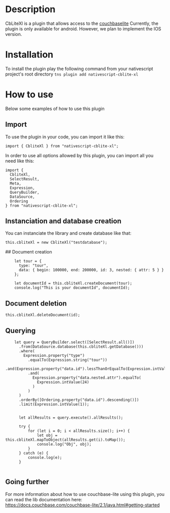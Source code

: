 # Description
CbLiteXl is a plugin that allows access to the [couchbaselite](https://docs.couchbase.com/couchbase-lite/2.1/index.html)
Currently, the plugin is only available for android. However, we plan to implement the IOS version.


# Installation
To install the plugin play the following command from your nativescript project's root directory
     ```
	tns plugin add nativescript-cblite-xl
     ```
# How to use

Below some examples of how to use this plugin

## Import
To use the plugin in your code, you can import it like this:
```
import { CbliteXl } from "nativescript-cblite-xl";
```
In order to use all options allowed by this plugin, you can import all you need like this:

```
import {
  CbliteXl,
  SelectResult,
  Meta,
  Expression,
  QueryBuilder,
  DataSource,
  Ordering
} from "nativescript-cblite-xl";

```

##  Instanciation and database creation
You can instanciate the library and create database like that:
```
this.cbliteXl = new CbliteXl("testdatabase");
```

## Document creation

```
    let tour = {
      type: "tour",
      data: { begin: 100000, end: 200000, id: 3, nested: { attr: 5 } }
    };

    let documentId = this.cbliteXl.createDocument(tour);
    console.log("This is your documentId", documentId);	
```

## Document deletion

```
this.cbliteXl.deleteDocument(id);
```

## Querying
```
    let query = QueryBuilder.select([SelectResult.all()])
      .from(DataSource.database(this.cbliteXl.getDatabase()))
      .where(
        Expression.property("type")
          .equalTo(Expression.string("tour"))
          .and(Expression.property("data.id").lessThanOrEqualTo(Expression.intValue(18)))
          .and(
            Expression.property("data.nested.attr").equalTo(
              Expression.intValue(24)
            )
          )
      )
      .orderBy([Ordering.property("data.id").descending()])
      .limit(Expression.intValue(1));

      
      let allResults = query.execute().allResults();

      try {
	      for (let i = 0; i < allResults.size(); i++) {
		      let obj = this.cbliteXl.mapToObject(allResults.get(i).toMap());
		      console.log("Obj", obj);
	      }
      } catch (e) {
	      console.log(e);
      }


```

## Going further
For more information about how to use couchbase-lite using this plugin, you can read the lib documentation here:
https://docs.couchbase.com/couchbase-lite/2.1/java.html#getting-started

